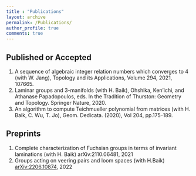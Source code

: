 ```yaml
---
title : "Publications"
layout: archive
permalink: /Publications/
author_profile: true
comments: true
---
```


## Published or Accepted

1. A sequence of algebraic integer relation numbers which converges to 4 (with W. Jang), Topology and its Applications, Volume 294, 2021, 107665.
1. Laminar groups and 3-manifolds (with H. Baik), Ohshika, Ken’ichi, and Athanase Papadopoulos, eds. In the Tradition of Thurston: Geometry and Topology. Springer Nature, 2020.
1. An algorithm to compute Teichmueller polynomial from matrices (with H. Baik, C. Wu, T. Jo), Geom. Dedicata. (2020), Vol 204, pp.175-189.

## Preprints

1. Complete characterization of Fuchsian groups in terms of invariant laminations (with H. Baik) arXiv:2110.06481, 2021 
1. Groups acting on veering pairs and loom spaces (with H.Baik) [arXiv:2206.10874](https://arxiv.org/abs/2206.10874), 2022
